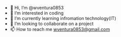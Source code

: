 - 👋 Hi, I’m @wventura0853
- 👀 I’m interested in coding 
- 🌱 I’m currently learning infromation technology(IT)
- 💞️ I’m looking to collaborate on a project
- 📫 How to reach me wventura0853@gmail.com

<!---
wventura0853/wventura0853 is a ✨ special ✨ repository because its `README.md` (this file) appears on your GitHub profile.
You can click the Preview link to take a look at your changes.
--->
